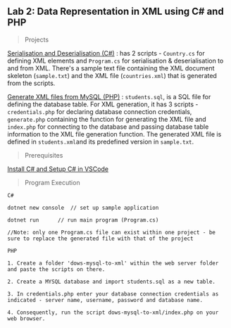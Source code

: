 ## Lab 2: Data Representation in XML using C# and PHP

> Projects

[Serialisation and Deserialisation (C#)](https://github.com/AllanVikiru/DistributedObjectsWebServices/tree/xml/Serialisation%20And%20Deserialisation) : has 2 scripts - ```Country.cs``` for defining XML elements and ```Program.cs``` for serialisation & deserialisation to and from XML. There's a sample text file containing the XML document skeleton (```sample.txt```) and the XML file (```countries.xml```) that is generated from the scripts.

[Generate XML files from MySQL (PHP)](https://github.com/AllanVikiru/DistributedObjectsWebServices/tree/xml/MySQL%20To%20XML) : ```students.sql```, is a SQL file for defining the database table. For XML generation, it has 3 scripts - ```credentials.php``` for declaring database connection credentials, ```generate.php``` containing the function for generating the XML file and ```index.php``` for connecting to the database and passing database table information to the XML file generation function. The generated XML file is defined in ```students.xml```and its predefined version in ```sample.txt```. 
  
> Prerequisites

[Install C# and Setup C# in VSCode](https://www.youtube.com/watch?v=Y7GMBmd1EAk) 


> Program Execution

```
C#
 
dotnet new console  // set up sample application

dotnet run      // run main program (Program.cs)  

//Note: only one Program.cs file can exist within one project - be sure to replace the generated file with that of the project         
```

```
PHP

1. Create a folder 'dows-mysql-to-xml' within the web server folder and paste the scripts on there. 

2. Create a MYSQL database and import students.sql as a new table. 

3. In credentials.php enter your database connection credentials as indicated - server name, username, password and database name.

4. Consequently, run the script dows-mysql-to-xml/index.php on your web browser.
            
```


